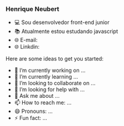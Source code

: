 ### Henrique Neubert

- 💻 Sou desenvolvedor front-end junior
- 📚 Atualmente estou estudando javascript
- 🌐 E-mail:
- 🌐 Linkdin:

Here are some ideas to get you started:

- 🔭 I’m currently working on ...
- 🌱 I’m currently learning ...
- 👯 I’m looking to collaborate on ...
- 🤔 I’m looking for help with ...
- 💬 Ask me about ...
- 📫 How to reach me: ...
- 😄 Pronouns: ...
- ⚡ Fun fact: ...



